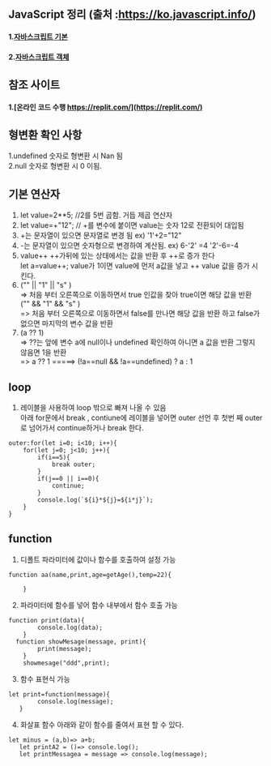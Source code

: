 ## JavaScript 정리 (출처 :https://ko.javascript.info/)
#### 1.[자바스크립트 기본](./documnet/javascript_basic.md) 
#### 2.[자바스크립트 객체](./documnet/javascript_object.md) 


## 참조 사이트
#### 1.[온라인 코드 수행 https://replit.com/](https://replit.com/) 


## 형변환 확인 사항 
1.undefined 숫자로 형변환 시 Nan 됨  
2.null 숫자로 형변환 시 0 이됨.

## 기본 연산자
1. let value=2**5;  //2를 5번 곱함. 거듭 제곱 연산자  
2. let value=+"12"; // +를 변수에 붙이면 value는 숫자 12로 전환되어 대입됨
3. +는 문자열이 있으면 문자열로 변경 됨 ex) '1'+2="12" 
4. -는 문자열이 있으면 숫자형으로 변경하여 계산됨. ex) 6-'2' =4   '2'-6=-4
5. value++  ++가뒤에 있는 상태에서는 값을 반환 후 ++로 증가 한다  
   let a=value++; value가 1이면 value에 먼저 a값을 넣고 ++ value 값을 증가 시킨다.
6. ("" || "1" || "s" )  
   => 처음 부터 오른쪽으로 이동하면서 true 인값을 찾아 true이면 해당 값을 반환  
   ("" && "1" && "s" )  
   => 처음 부터 오른쪽으로 이동하면서 false를 만나면 해당 값을 반환 하고 false가 없으면 마지막의 변수 값을 반환      
7. (a ?? 1)    
   => ??는 앞에 변수 a에 null이나 undefined 확인하여 아니면 a 값을 반환 그렇지 않음면 1을 반환  
   => a ?? 1 =====> (!a==null && !a==undefined) ? a : 1  
## loop
1. 레이블을 사용하여 loop 밖으로 빠져 나올 수 있음  
아래 for문에서 break , contiune에 레이블을 넣어면 outer 선언 후 첫번 째 outer로 넘어가서 continue하거나 break 한다. 
```
outer:for(let i=0; i<10; i++){  
    for(let j=0; j<10; j++){                 
        if(i==5){  
            break outer;  
        }  
        if(j==0 || i==0){  
            continue;  
        }  
        console.log(`${i}*${j}=${i*j}`);          
    }    
}
```
## function
1. 디폴트 파라미터에 값이나 함수를 호출하여 설정 가능  
```
function aa(name,print,age=getAge(),temp=22){

    }
```
2. 파라미터에 함수를 넣어 함수 내부에서 함수 호출 가능 
```  
function print(data){
        console.log(data);
    }
  function showMesage(message, print){
        print(message);
    }
    showmesage("ddd",print);
```
3. 함수 표현식 가능 
```
let print=function(message){
        console.log(message);
   }
```   
4. 화살표 함수 
아래와 같이 함수를 줄여서 표현 할 수 있다.
```
let minus = (a,b)=> a+b;
   let printA2 = ()=> console.log();
   let printMessagea = message => console.log(message);
```   

